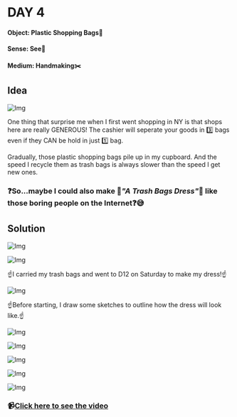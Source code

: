 # DAY 4

#### Object: Plastic Shopping Bags:money_with_wings:

#### Sense: See:eyes:

#### Medium: Handmaking:scissors:

## Idea

![Img](pics/Day-4/pic-1.jpg)

One thing that surprise me when I first went shopping in NY is that shops here are really GENEROUS! The cashier will seperate your goods in :three: bags even if they CAN be hold in just :one: bag.

Gradually, those plastic shopping bags pile up in my cupboard. And the speed I recycle them as trash bags is always slower than the speed I get new ones.

### :question:So...maybe I could also make :dress:*"A Trash Bags Dress"*:dress: like those boring people on the Internet:question::sweat_smile:

## Solution

![Img](pics/Day-4/pic-2.jpg)

![Img](pics/Day-4/pic-3.jpg)

:point_up:I carried my trash bags and went to D12 on Saturday to make my dress!:point_up:

![Img](pics/Day-4/pic-4.jpg)

:point_up:Before starting, I draw some sketches to outline how the dress will look like.:point_up:

![Img](pics/Day-4/pic-5.jpg)

![Img](pics/Day-4/pic-6.jpg)

![Img](pics/Day-4/pic-7.jpg)

![Img](pics/Day-4/pic-8.jpg)

![Img](pics/Day-4/pic-9.jpg)

### :video_camera:[Click here to see the video](https://vimeo.com/232404622)
